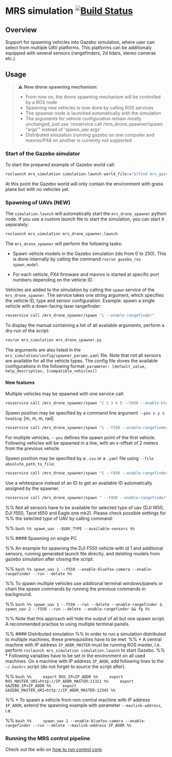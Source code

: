 # MRS simulation [![Build Status](https://travis-ci.com/ctu-mrs/mrs_simulation.svg?branch=master)](https://travis-ci.com/ctu-mrs/mrs_simulation) 
 
## Overview
Support for spawning vehicles into Gazebo simulation, where user can select from multiple UAV platforms. 
This platforms can be additionaly equipped with several sensors (rangefinders, 2d lidars, stereo cameras etc.).

## Usage

> :warning: **New drone spawning mechanism**: 
>
> * From now on, the drone spawning mechanism will be controlled by a ROS node
> * Spawning new vehicles is now done by calling ROS services
> * The spawner node is launched automatically with the simulation
> * The arguments for vehicle configuration remain mostly unchanged, just use 'rosservice call /mrs_drone_spawner/spawn "args"' instead of 'spawn_uav args'
> * Distributed simulation (running gazebo on one computer and mavros/PX4 on another is currently not supported


### Start of the Gazebo simulator

To start the prepared example of Gazebo world call:

```bash
roslaunch mrs_simulation simulation.launch world_file:='$(find mrs_gazebo_common)/worlds/grass_plane.world' gui:=true
```

At this point the Gazebo world will only contain the environment with grass plane but with no vehicles yet.

### Spawning of UAVs (NEW)
The `simulation.launch` will automatically start the `mrs_drone_spawner` python node. If you use a custom launch file to start the simulation, you can start it separately:

```bash
roslaunch mrs_simulation mrs_drone_spawner.launch
```

The `mrs_drone_spawner` will perform the following tasks:

* Spawn vehicle models in the Gazebo simulation (ids from 0 to 250). This is done internally by calling the command `rosrun gazebo_ros spawn_model`.
  
* For each vehicle, PX4 firmware and mavros is started at specific port numbers depending on the vehicle ID.

Vehicles are added to the simulation by calling the `spawn` service of the `mrs_drone_spawner`. The service takes one string argument, which specifies the vehicle ID, type and sensor configuration. Example: spawn a single vehicle with a down-facing laser rangefinder:

```bash
rosservice call /mrs_drone_spawner/spawn "1 --enable-rangefinder"
```

To display the manual containing a list of all available arguments, perform a dry-run of the script:

```bash
rosrun mrs_simulation mrs_drone_spawner.py
```

The arguments are also listed in the `mrs_simulation/config/spawner_params.yaml` file. Note that not all sensors are available for all the vehicle types. The config file stores the available configurations in the following format: `parameter: [default_value, help_description, [compatible_vehicles]]`

#### New features
Multiple vehicles may be spawned with one service call:

```bash
rosservice call /mrs_drone_spawner/spawn "1 2 3 4 5 --t650 --enable-bluefox-camera --enable-rangefinder"
```

Spawn position may be specified by a command line argument `--pos x y z heading`: [m, m, m, rad]
```bash
rosservice call /mrs_drone_spawner/spawn "1 --f550 --enable-rangefinder --pos 10 -15 0.3 0.7"
```
For multiple vehicles, `--pos` defines the spawn point of the first vehicle. Following vehicles will be spawned in a line, with an x-offset of 2 meters from the previous vehicle.

Spawn position may be specified by a `.csv` or a `.yaml` file using `--file absolute_path_to_file`:
```bash
rosservice call /mrs_drone_spawner/spawn "1 --f450 --enable-rangefinder --enable-ouster --use-gpu-ray --ouster-model OS1-64 --file `pwd`/spawn_poses.yaml"
```

Use a whitespace instead of an ID to get an available ID automatically assigned by the spawner.
```bash
rosservice call /mrs_drone_spawner/spawn " --f450 --enable-rangefinder"
```

%% Not all sensors have to be available for selected type of uav (DJI f450, DJI f550, Tarot t650 and Eagle.one mk2). Please check possible settings for
%% the selected type of UAV by calling command: 

%% ```bash
%% spawn_uav --$UAV_TYPE --available-sensors
%% ```

%% #### Spawning on single PC

%% An example for spawning the DJI F550 vehicle with id 1 and additional sensors, running generated launch file directly, and deleting models from gazebo simulation after closing the script.

%% ```bash
%% spawn_uav 1 --f550 --enable-bluefox-camera --enable-rangefinder --run --delete
%% ```

%% To spawn multiple vehicles use additional terminal windows/panels or chain the spawn commands by running the previous commands in background.

%% ```bash
%% spawn_uav 1 --f550 --run --delete --enable-rangefinder & spawn_uav 2 --f550 --run --delete --enable-rangefinder && fg
%% ```

%% Note that this approach will hide the output of all but one spawn script. A recommended practise to using multiple terminal panels.

%% #### Distributed simulation
%% In order to run a simulation distributed to multiple machines, these prerequisities have to be met:
%% * A central machine with IP address `IP_ADDR_MASTER` must be running ROS master, i.e. perform `roslaunch mrs_simulation simulation.launch` to start Gazebo.
%% * Following variables have to be set in the environment on all used machines. On a machine with IP address `IP_ADDR`, add following lines to the `~/.bashrc` script (do not forget to source the script after).

%% ```bash
%%     export ROS_IP=IP_ADDR
%%     export ROS_MASTER_URI=http://IP_ADDR_MASTER:11311
%%     export GAZEBO_IP=IP_ADDR
%%     export GAZEBO_MASTER_URI=http://IP_ADDR_MASTER:12345
%% ```

%% * To spawn a vehicle from non-central machine with IP address `IP_ADDR`, extend the spawning example with parameter `--mavlink-address`, i.e.

%% ```bash
%%     spawn_uav 1 --enable-bluefox-camera --enable-rangefinder --run --delete --mavlink-address IP_ADDR
%% ```

### Running the MRS control pipeline
Check out the wiki on [how to run control core](https://ctu-mrs.github.io/docs/simulation/howto.html#3-run-the-control-core).

